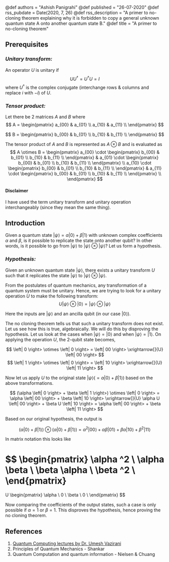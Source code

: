 @def authors = "Ashish Panigrahi"
@def published = "26-07-2020"
@def rss_pubdate = Date(2020, 7, 26)
@def rss_description = "A primer to no-cloning theorem explaining why it is forbidden to copy a general unknown quantum state A onto another quantum state B."
@def title = "A primer to no-cloning theorem"

## Prerequisites

### *Unitary transform:*

An operator $U$ is unitary if
$$
U U^\dagger = U^\dagger U = I
$$
where $U^\dagger$ is the complex conjugate (interchange rows & columns and replace
$i$ with $-i$) of $U$.

### *Tensor product:*

Let there be 2 matrices $A$ and $B$ where
$$
A =
\begin{pmatrix}
a_{00} & a_{01} \\
a_{10} & a_{11} \\
\end{pmatrix}
$$

$$
B =
\begin{pmatrix}
b_{00} & b_{01} \\
b_{10} & b_{11} \\
\end{pmatrix}
$$

The tensor product of $A$ and $B$ is represented as $A \otimes B$ and is evaluated as
$$
A \otimes B =
\begin{pmatrix}
a_{00} \cdot
\begin{pmatrix}
b_{00} & b_{01} \\
b_{10} & b_{11} \\
\end{pmatrix}
&
a_{01} \cdot
\begin{pmatrix}
b_{00} & b_{01} \\
b_{10} & b_{11} \\
\end{pmatrix}
\\
a_{10} \cdot
\begin{pmatrix}
b_{00} & b_{01} \\
b_{10} & b_{11} \\
\end{pmatrix}
&
a_{11} \cdot
\begin{pmatrix}
b_{00} & b_{01} \\
b_{10} & b_{11} \\
\end{pmatrix}
\\
\end{pmatrix}
$$

#### Disclaimer
I have used the term unitary transform and unitary operation interchangeably (since they mean the same thing).

## Introduction
Given a quantum state $\left| \psi \right> = \alpha \left| 0 \right> + \beta \left| 1
\right>$ with unknown complex coefficients $\alpha$ and $\beta$, is it possible to
replicate the state onto another qubit? In other words, is it possible to go from
$\left| \psi \right>$ to $\left| \psi \right> \otimes \left| \psi \right>$? Let us
form a hypothesis.

### *Hypothesis:*
Given an unknown quantum state $\left| \psi \right>$, there exists a unitary
transform $U$ such that it replicates the state $\left| \psi \right>$ to $\left| \psi
\right> \otimes \left| \psi \right>$.

From the postulates of quantum mechanics, any transformation of a quantum system must
be unitary. Hence, we are trying to look for a unitary operation $U$ to make the
following transform:
$$
U \left| \psi \right> \otimes \left| 0 \right> = \left| \psi \right> \otimes \left| \psi \right>
$$

Here the inputs are $\left| \psi \right>$ and an ancilla qubit (in our case $\left | 0 \right>$).

The no cloning theorem tells us that such a unitary transform does not exist. Let us
see how this is true, algebraically. We will do this by disproving the hypothesis.
Let us look at the cases when $\left| \psi \right> = \left| 0 \right>$ and when
$\left| \psi \right> = \left| 1 \right>$. On applying the operation $U$, the 2-qubit
state becomes,

$$
\left| 0 \right> \otimes \left| 0 \right> = \left| 00 \right> \xrightarrow[]{U} \left| 00 \right>
$$
$$
\left| 1 \right> \otimes \left| 0 \right> = \left| 10 \right> \xrightarrow[]{U} \left| 11 \right>
$$

Now let us apply $U$ to the original state $\left| \psi \right> (= \alpha \left| 0 \right> + \beta \left| 1 \right>)$ based on the above transformations.

$$
(\alpha \left| 0 \right> + \beta \left| 1 \right>) \otimes \left| 0 \right> = \alpha \left| 00 \right> + \beta \left| 10 \right> \xrightarrow[]{U} \alpha U \left| 00 \right> + \beta U \left| 10 \right> = \alpha \left| 00 \right> + \beta \left| 11 \right>
$$

Based on our original hypothesis, the output is

$$
(\alpha \left| 0 \right> + \beta \left| 1 \right>) \otimes (\alpha \left| 0 \right> + \beta \left| 1 \right>) = \alpha ^2 \left| 00 \right> + \alpha \beta \left| 01 \right> + \beta \alpha \left| 10 \right> + \beta ^2 \left| 11 \right>
$$

In matrix notation this looks like

$$
\begin{pmatrix}
\alpha ^2 \\
\alpha \beta \\
\beta \alpha \\
\beta ^2 \\
\end{pmatrix}
=
U
\begin{pmatrix}
\alpha \\
0 \\
\beta \\
0 \\
\end{pmatrix}
$$

Now comparing the coefficients of the output states, such a case is only possible if
$\alpha = 1$ or $\beta = 1$. This disproves the hypothesis, hence proving the no
cloning theorem.


## References

1. [Quantum Computing lectures by Dr. Umesh Vazirani](https://www.youtube.com/watch?v=1X7CDd1lvR0&list=PLXEJgM3ycgQW5ysL69uaEdPoof4it6seB)
2. Principles of Quantum Mechanics - Shankar
3. Quantum Computation and quantum information - Nielsen & Chuang
